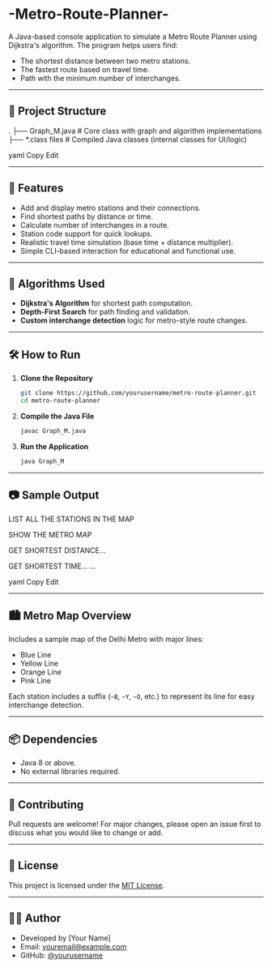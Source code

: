 # -Metro-Route-Planner-
A Java-based console application to simulate a Metro Route Planner using Dijkstra's algorithm. The program helps users find:

- The shortest distance between two metro stations.
- The fastest route based on travel time.
- Path with the minimum number of interchanges.

---

## 📁 Project Structure

. ├── Graph_M.java # Core class with graph and algorithm implementations ├── *.class files # Compiled Java classes (internal classes for UI/logic)

yaml
Copy
Edit

---

## 🚀 Features

- Add and display metro stations and their connections.
- Find shortest paths by distance or time.
- Calculate number of interchanges in a route.
- Station code support for quick lookups.
- Realistic travel time simulation (base time + distance multiplier).
- Simple CLI-based interaction for educational and functional use.

---

## 🧠 Algorithms Used

- **Dijkstra's Algorithm** for shortest path computation.
- **Depth-First Search** for path finding and validation.
- **Custom interchange detection** logic for metro-style route changes.

---

## 🛠️ How to Run

1. **Clone the Repository**
    ```bash
    git clone https://github.com/yourusername/metro-route-planner.git
    cd metro-route-planner
    ```

2. **Compile the Java File**
    ```bash
    javac Graph_M.java
    ```

3. **Run the Application**
    ```bash
    java Graph_M
    ```

---

## 📷 Sample Output

LIST ALL THE STATIONS IN THE MAP

SHOW THE METRO MAP

GET SHORTEST DISTANCE...

GET SHORTEST TIME... ...

yaml
Copy
Edit

---

## 🏙️ Metro Map Overview

Includes a sample map of the Delhi Metro with major lines:
- Blue Line
- Yellow Line
- Orange Line
- Pink Line

Each station includes a suffix (`~B`, `~Y`, `~O`, etc.) to represent its line for easy interchange detection.

---

## 📦 Dependencies

- Java 8 or above.
- No external libraries required.

---

## 🙌 Contributing

Pull requests are welcome! For major changes, please open an issue first to discuss what you would like to change or add.

---

## 📄 License

This project is licensed under the [MIT License](LICENSE).

---

## 👨‍💻 Author

- Developed by [Your Name]
- Email: youremail@example.com
- GitHub: [@yourusername](https://github.com/yourusername)
